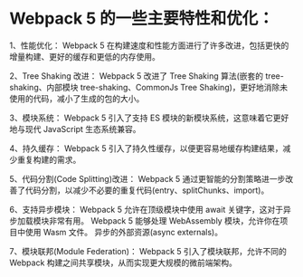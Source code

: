 # Webpack 5 的一些主要特性和优化：

1、性能优化：
Webpack 5 在构建速度和性能方面进行了许多改进，包括更快的增量构建、更好的缓存和更低的内存使用。

2、Tree Shaking 改进：
Webpack 5 改进了 Tree Shaking 算法(嵌套的 tree-shaking、内部模块 tree-shaking、CommonJs Tree Shaking)，更好地消除未使用的代码，减小了生成的包的大小。

3、模块系统：
Webpack 5 引入了支持 ES 模块的新模块系统，这意味着它更好地与现代 JavaScript 生态系统兼容。

4、持久缓存：
Webpack 5 引入了持久性缓存，以便更容易地缓存构建结果，减少重复构建的需求。

5、代码分割(Code Splitting)改进：
Webpack 5 通过更智能的分割策略进一步改善了代码分割，以减少不必要的重复代码(entry、splitChunks、import)。

6、支持异步模块：
Webpack 5 允许在顶级模块中使用 await 关键字，这对于异步加载模块非常有用。
Webpack 5 能够处理 WebAssembly 模块，允许你在项目中使用 Wasm 文件。
异步的外部资源(async externals)。

7、模块联邦(Module Federation)：
Webpack 5 引入了模块联邦，允许不同的 Webpack 构建之间共享模块，从而实现更大规模的微前端架构。
